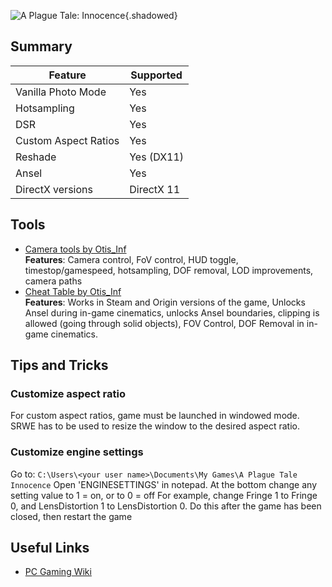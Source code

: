 ![A Plague Tale: Innocence](Images\aplaguetale_header.png "Shot by VicenteProD"){.shadowed}
## Summary
Feature | Supported
--|--
Vanilla Photo Mode | Yes
Hotsampling | Yes
DSR | Yes
Custom Aspect Ratios | Yes  
Reshade | Yes (DX11)
Ansel | Yes
DirectX versions | DirectX 11
 
## Tools

* [Camera tools by Otis_Inf](https://patreon.com/Otis_Inf)  
**Features**: Camera control, FoV control, HUD toggle, timestop/gamespeed, hotsampling, DOF removal, LOD improvements, camera paths
* [Cheat Table by Otis_Inf](..\CheatTables\APlagueTaleInnocence_Otis2.CT)  
**Features**: Works in Steam and Origin versions of the game, Unlocks Ansel during in-game cinematics, unlocks Ansel boundaries, clipping is allowed (going through solid objects), FOV Control, DOF Removal in in-game cinematics.

## Tips and Tricks

### Customize aspect ratio

For custom aspect ratios, game must be launched in windowed mode. SRWE has to be used to resize the window to the desired aspect ratio.

### Customize engine settings

Go to: `C:\Users\<your user name>\Documents\My Games\A Plague Tale Innocence` 
Open 'ENGINESETTINGS' in notepad. At the bottom change any setting value to 1 = on, or to 0 = off 
For example, change Fringe 1 to Fringe 0, and LensDistortion 1 to LensDistortion 0. 
Do this after the game has been closed, then restart the game

## Useful Links

* [PC Gaming Wiki](https://pcgamingwiki.com/wiki/A_Plague_Tale:_Innocence)